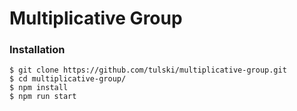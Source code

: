 # Multiplicative Group

### Installation

```
$ git clone https://github.com/tulski/multiplicative-group.git
$ cd multiplicative-group/
$ npm install
$ npm run start
```
